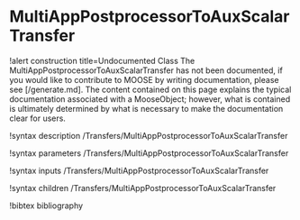 <!-- MOOSE Documentation Stub: Remove this when content is added. -->

# MultiAppPostprocessorToAuxScalarTransfer

!alert construction title=Undocumented Class
The MultiAppPostprocessorToAuxScalarTransfer has not been documented, if you would like to contribute to MOOSE by
writing documentation, please see [/generate.md]. The content contained on this page explains
the typical documentation associated with a MooseObject; however, what is contained is ultimately
determined by what is necessary to make the documentation clear for users.

!syntax description /Transfers/MultiAppPostprocessorToAuxScalarTransfer

!syntax parameters /Transfers/MultiAppPostprocessorToAuxScalarTransfer

!syntax inputs /Transfers/MultiAppPostprocessorToAuxScalarTransfer

!syntax children /Transfers/MultiAppPostprocessorToAuxScalarTransfer

!bibtex bibliography
